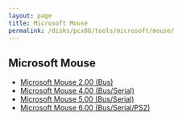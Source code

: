 ```yaml
---
layout: page
title: Microsoft Mouse
permalink: /disks/pcx86/tools/microsoft/mouse/
---
```


Microsoft Mouse
---------------

* [Microsoft Mouse 2.00 (Bus)](2.00/)
* [Microsoft Mouse 4.00 (Bus/Serial)](4.00/)
* [Microsoft Mouse 5.00 (Bus/Serial)](5.00/)
* [Microsoft Mouse 6.00 (Bus/Serial/PS2)](6.00/)
